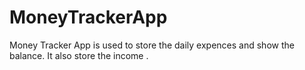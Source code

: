# MoneyTrackerApp
Money Tracker App is used to store the daily expences and show the balance. It also store the income .
